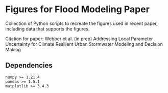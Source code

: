 # Figures for Flood Modeling Paper
Collection of Python scripts to recreate the figures used in recent paper, including data that supports the figures.

Citation for paper: Webber et al. (in prep) Addressing Local Parameter Uncertainty for Climate Resilient Urban Stormwater Modeling and Decision Making

## Dependencies
```
numpy >= 1.21.4  
pandas >= 1.5.1  
matplotlib >= 3.4.3  
```
